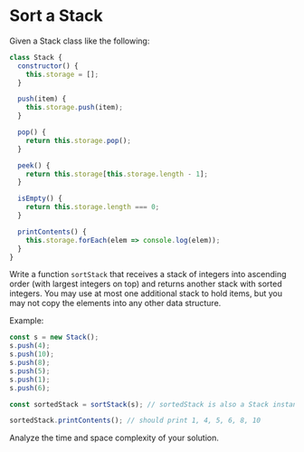 # Sort a Stack

Given a Stack class like the following:

```js
class Stack {
  constructor() {
    this.storage = [];
  }

  push(item) {
    this.storage.push(item);
  }

  pop() {
    return this.storage.pop();
  }

  peek() {
    return this.storage[this.storage.length - 1];
  }

  isEmpty() {
    return this.storage.length === 0;
  }

  printContents() {
    this.storage.forEach(elem => console.log(elem));
  }
}
```

Write a function `sortStack` that receives a stack of integers into ascending order (with largest integers on top) and returns another stack with sorted integers. You may use at most one additional stack to hold items, but you may not copy the elements into any other data structure.

Example:

```js
const s = new Stack();
s.push(4);
s.push(10);
s.push(8);
s.push(5);
s.push(1);
s.push(6);

const sortedStack = sortStack(s); // sortedStack is also a Stack instance

sortedStack.printContents(); // should print 1, 4, 5, 6, 8, 10
```

Analyze the time and space complexity of your solution.
